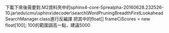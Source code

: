 下載下來後需要對.M2資料夾中的sphinx4-core-5prealpha-20160628.232526-10.jar\edu\cmu\sphinx\decoder\search\WordPruningBreadthFirstLookaheadSearchManager.class進行反編譯
把其中的float[] frameCiScores = new float[100]; 100的範圍調高一點，建議5000
